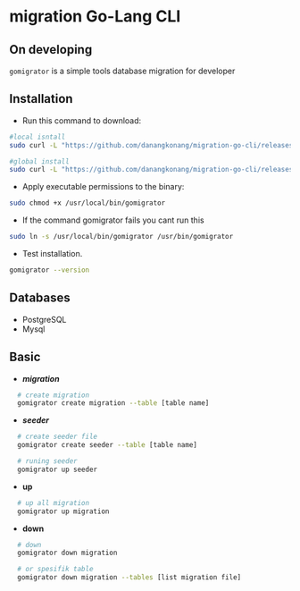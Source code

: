 # migration Go-Lang CLI

## On developing 

`gomigrator` is a simple tools database migration for developer

## Installation
 
  - Run this command to download:

  ```bash
  #local isntall
  sudo curl -L "https://github.com/danangkonang/migration-go-cli/releases/download/0.0.8/main" -o gomigrator && chmod +x gomigrator

  #global install
  sudo curl -L "https://github.com/danangkonang/migration-go-cli/releases/download/0.0.8/main" -o /usr/local/bin/gomigrator
  ```

  - Apply executable permissions to the binary:
  ```bash
  sudo chmod +x /usr/local/bin/gomigrator
  ```

  -  If the command gomigrator fails you cant run this
  ```bash
  sudo ln -s /usr/local/bin/gomigrator /usr/bin/gomigrator
  ```

  - Test installation.
  ```bash
  gomigrator --version
  ```

## Databases

* PostgreSQL
* Mysql

## Basic
- ***migration***

```bash
  # create migration
  gomigrator create migration --table [table name]

```

- ***seeder***

```bash
  # create seeder file
  gomigrator create seeder --table [table name]

  # runing seeder
  gomigrator up seeder
```

- **up**

```bash
  # up all migration
  gomigrator up migration

```

- **down**

```bash
  # down 
  gomigrator down migration

  # or spesifik table 
  gomigrator down migration --tables [list migration file]

````
